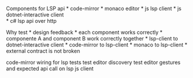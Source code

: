 Components for LSP api
    * code-mirror
    * monaco editor
    * js lsp client
    * js dotnet-interactive client  
    * c# lsp api over http

Why test
    * design feedback
    * each component works correctly
    * componente A and component B work correctly together
      * lsp-client to dotnet-interactive client
      * code-mirror to lsp-client
      * monaco to lsp-client
    * external contract is not broken

code-mirror wiring for lsp tests
    test editor discovery
    test editor gestures and expected api call on lsp js client
